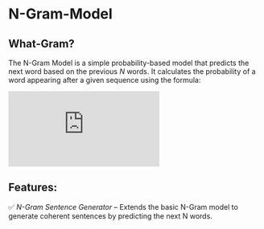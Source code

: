 # N-Gram-Model
## What-Gram?

The N-Gram Model is a simple probability-based model that predicts the next word based on the previous _N_ words. It calculates the probability of a word appearing after a given sequence using the formula:

![N-Gram Formula](https://latex.codecogs.com/png.latex?%5Cbg_white%20P(w_n%20%7C%20w_%7Bn-1%7D%2C%20...%2C%20w_%7Bn-N%2B1%7D)%20%3D%20%5Cfrac%7BC(w_%7Bn-N%2B1%7D%2C%20...%2C%20w_n)%7D%7BC(w_%7Bn-N%2B1%7D%2C%20...%2C%20w_%7Bn-1%7D)%7D)

## Features:

✅ _N-Gram Sentence Generator_ – Extends the basic N-Gram model to generate coherent sentences by predicting the next N words.
